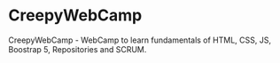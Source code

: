 # CreepyWebCamp
CreepyWebCamp - WebCamp to learn fundamentals of HTML, CSS, JS, Boostrap 5, Repositories and SCRUM.
